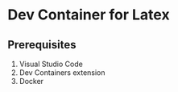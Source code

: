 # Dev Container for Latex

## Prerequisites

1. Visual Studio Code
2. Dev Containers extension
3. Docker
